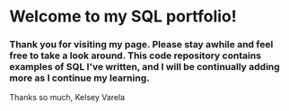 # Welcome to my SQL portfolio!
### Thank you for visiting my page. Please stay awhile and feel free to take a look around. This code repository contains examples of SQL I've written, and I will be continually adding more as I continue my learning.
Thanks so much,
Kelsey Varela
